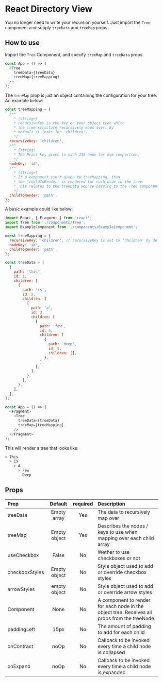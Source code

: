 # React Directory View

You no longer need to write your recursion yourself. 
Just import the ```Tree``` component and supply ```treeData``` and ```treeMap``` props.

## How to use

Import the ```Tree``` Component, and specify ```treeMap``` and ```treeData``` props.

```javascript
const App = () => (
  <Tree
    treeData={treeData}
    treeMap={treeMapping}
  />
);
```

The ```treeMap``` prop is just an object containing the configuration for your tree. An example below:

```javascript
const treeMapping = {
  /**
    * {string=}
    * recursiveKey is the key on your object tree which
    * the tree structure recursively maps over. By
    * default it looks for 'children'.
    */
  recursiveKey: 'children',
  /**
    * {string}
    * The React key given to each JSX node for dom comparison.
    */
  nodeKey: 'id',
  /**
    * {string=}
    * If a component isn't given to treeMapping, then
    * the 'childToRender' is rendered for each node in the tree.
    * This relates to the treeData you're passing to the Tree component.
    */
  childToRender: 'path',
};
```

A basic example could like below: 

```javascript
import React, { Fragment } from 'react';
import Tree from './components/Tree';
import ExampleComponent from './components/ExampleComponent';

const treeMapping = {
  recursiveKey: 'children', // recursiveKey is set to 'children' by default
  nodeKey: 'id',
  childToRender: 'path',
};

const treeData = [
  {
    path: 'this',
    id: 1,
    children: [
      {
        path: 'is',
        id: 2,
        children: [
          {
            path: 'a',
            id: 3,
            children: [
              {
                path: 'few',
                id: 4,
                children: [
                  {
                    path: 'deep',
                    id: 5,
                    children: [],
                  },
                ],
              },
            ],
          },
        ],
      },
    ],
  },
];

const App = () => (
  <Fragment>
    <Tree
      treeData={treeData}
      treeMap={treeMapping}
    />
  </Fragment>
);
```

This will render a tree that looks like:

  ```bash
  > This
    > Is
      > A
        > Few
          Deep
  ```

## Props

|  Prop  | Default |  required  | Description |
:--------|:--------:|:----------:|:------------
treeData | Empty array | Yes | The data to recursively map over
treeMap  | Empty object | Yes | Describes the nodes / keys to use when mapping over each child array
useCheckbox | False | No | Wether to use checkboxes or not
checkboxStyles | Empty object | No | Style object used to add or override checkbox styles
arrowStyles | empty object | No | Style object used to add or override arrow styles
Component | None | No | A component to render for each node in the object tree. Receives all props from the treeNode.
paddingLeft | 15px | No | The amount of padding to add for each child
onContract | noOp | No | Callback to be invoked every time a child node is collapsed
onExpand | noOp | No | Callback to be invoked every time a child node is expanded
